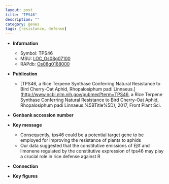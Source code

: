 ```yaml
---
layout: post
title: "TPS46"
description: ""
category: genes
tags: [resistance, defense]
---
```


* **Information**  
    + Symbol: TPS46  
    + MSU: [LOC_Os08g07100](http://rice.plantbiology.msu.edu/cgi-bin/ORF_infopage.cgi?orf=LOC_Os08g07100)  
    + RAPdb: [Os08g0168000](http://rapdb.dna.affrc.go.jp/viewer/gbrowse_details/irgsp1?name=Os08g0168000)  

* **Publication**  
    + [TPS46, a Rice Terpene Synthase Conferring Natural Resistance to Bird Cherry-Oat Aphid, Rhopalosiphum padi Linnaeus.](http://www.ncbi.nlm.nih.gov/pubmed?term=TPS46, a Rice Terpene Synthase Conferring Natural Resistance to Bird Cherry-Oat Aphid, Rhopalosiphum padi Linnaeus.%5BTitle%5D), 2017, Front Plant Sci.

* **Genbank accession number**  

* **Key message**  
    + Consequently, tps46 could be a potential target gene to be employed for improving the resistance of plants to aphids
    + Our data suggested that the constitutive emissions of Eβf and limonene regulated by the constitutive expression of tps46 may play a crucial role in rice defense against R

* **Connection**  

* **Key figures**  


